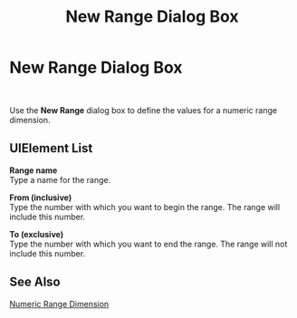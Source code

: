 ﻿---
title: New Range Dialog Box
TOCTitle: New Range Dialog Box
ms:assetid: 787ee9d1-1a5a-4763-a8f0-f982b6943eff
ms:mtpsurl: https://msdn.microsoft.com/library/Aa560909(v=BTS.80)
ms:contentKeyID: 51529060
ms.date: 08/30/2017
mtps_version: v=BTS.80
f1_keywords:
- bts06.bam.workbook.newrange
---

# New Range Dialog Box

 

Use the **New Range** dialog box to define the values for a numeric range dimension.

## UIElement List

**Range name**  
Type a name for the range.

**From (inclusive)**  
Type the number with which you want to begin the range. The range will include this number.

**To (exclusive)**  
Type the number with which you want to end the range. The range will not include this number.

## See Also

[Numeric Range Dimension](https://msdn.microsoft.com/library/aa577942\(v=bts.80\))

